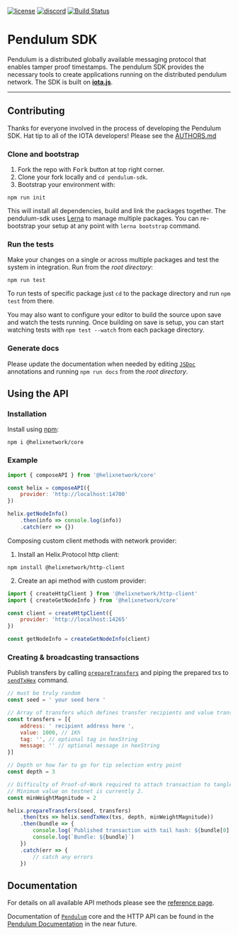 [![license][1]][2] [![discord][3]][4] [![Build Status](https://travis-ci.com/HelixNetwork/pendulum-sdk.svg?branch=master)](https://travis-ci.com/HelixNetwork/pendulum-sdk)

# Pendulum SDK

Pendulum is a distributed globally available messaging protocol that enables tamper proof timestamps. The pendulum SDK provides the necessary tools to create applications running on the distributed pendulum network.
The SDK is built on [**iota.js**](https://github.com/iotaledger/iota.js).

---

## Contributing

Thanks for everyone involved in the process of developing the Pendulum SDK. Hat tip to all of the IOTA developers! Please see the [AUTHORS.md](https://github.com/HelixNetwork/pendulum-sdk/blob/master/AUTHORS.md)

### Clone and bootstrap

1. Fork the repo with <kbd>Fork</kbd> button at top right corner.
2. Clone your fork locally and `cd pendulum-sdk`.
3. Bootstrap your environment with:

```
npm run init
```

This will install all dependencies, build and link the packages together. The pendulum-sdk uses [Lerna](https://lerna.js.org) to manage multiple packages. You can re-bootstrap your setup at any point with `lerna bootstrap` command.

### Run the tests

Make your changes on a single or across multiple packages and test the system in integration. Run from the _root directory_:

```
npm run test
```

To run tests of specific package just `cd` to the package directory and run `npm test` from there.

You may also want to configure your editor to build the source upon save and watch the tests running.
Once building on save is setup, you can start watching tests with `npm test --watch` from each package directory.

### Generate docs

Please update the documentation when needed by editing [`JSDoc`](http://usejsdoc.org) annotations and running `npm run docs` from the _root directory_.

## Using the API

### Installation

Install using [npm](https://www.npmjs.org/):

```
npm i @helixnetwork/core
```

### Example

```js
import { composeAPI } from '@helixnetwork/core'

const helix = composeAPI({
    provider: 'http://localhost:14700'
})

helix.getNodeInfo()
    .then(info => console.log(info))
    .catch(err => {})
```

Composing custom client methods with network provider:

1. Install an Helix.Protocol http client:

```
npm install @helixnetwork/http-client
```

2. Create an api method with custom provider:
```js
import { createHttpClient } from '@helixnetwork/http-client'
import { createGetNodeInfo } from '@helixnetwork/core'

const client = createHttpClient({
    provider: 'http://localhost:14265'
})

const getNodeInfo = createGetNodeInfo(client)
```

### Creating &amp; broadcasting transactions

Publish transfers by calling [`prepareTransfers`](packages/core#module_core.prepareTransfers) and piping the
prepared txs to [`sendTxHex`](packages/core#module_core.sendTxHex) command.


```js
// must be truly random
const seed = ' your seed here '

// Array of transfers which defines transfer recipients and value transferred in HLX.
const transfers = [{
    address: ' recipient address here ',
    value: 1000, // 1Kh
    tag: '', // optional tag in hexString
    message: '' // optional message in hexString
}]

// Depth or how far to go for tip selection entry point
const depth = 3

// Difficulty of Proof-of-Work required to attach transaction to tangle.
// Minimum value on testnet is currently 2.
const minWeightMagnitude = 2

helix.prepareTransfers(seed, transfers)
    .then(txs => helix.sendTxHex(txs, depth, minWeightMagnitude))
    .then(bundle => {
        console.log(`Published transaction with tail hash: ${bundle[0].hash}`)
        console.log(`Bundle: ${bundle}`)
    })
    .catch(err => {
        // catch any errors
    })
```

## Documentation

For details on all available API methods please see the [reference page](api_reference.md).


Documentation of [`Pendulum`](https://pendulum.readme.io/pendulum) core and the HTTP API can be found in the [Pendulum Documentation](https://pendulum.readme.io) in the near future.

[1]: https://img.shields.io/badge/license-MIT-blue.svg
[2]: LICENSE
[3]: https://img.shields.io/discord/410771391600656395.svg?label=discord
[4]: https://discord.gg/PjAKR8q
